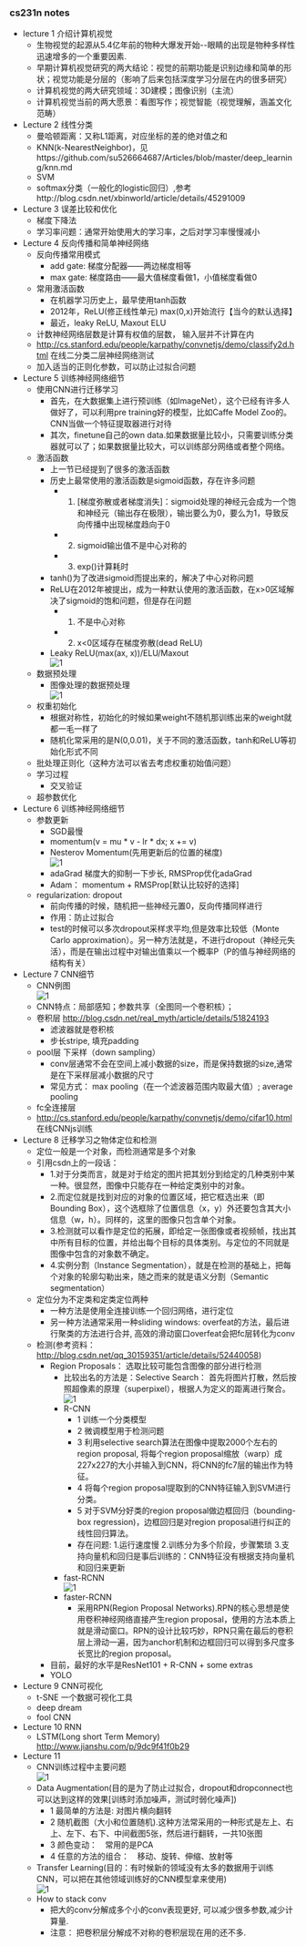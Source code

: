 ### cs231n notes
* lecture 1 介绍计算机视觉
    * 生物视觉的起源从5.4亿年前的物种大爆发开始--眼睛的出现是物种多样性迅速增多的一个重要因素.
    * 早期计算机视觉研究的两大结论：视觉的前期功能是识别边缘和简单的形状；视觉功能是分层的（影响了后来包括深度学习分层在内的很多研究）
    * 计算机视觉的两大研究领域：3D建模；图像识别（主流）
    * 计算机视觉当前的两大愿景：看图写作；视觉智能（视觉理解，涵盖文化范畴）
* Lecture 2 线性分类
    * 曼哈顿距离：又称L1距离，对应坐标的差的绝对值之和
    * KNN(k-NearestNeighbor)，见https://github.com/su526664687/Articles/blob/master/deep_learning/knn.md
    * SVM
    * softmax分类（一般化的logistic回归）,参考http://blog.csdn.net/xbinworld/article/details/45291009 
* Lecture 3 误差比较和优化
   * 梯度下降法
   * 学习率问题：通常开始使用大的学习率，之后对学习率慢慢减小
* Lecture 4 反向传播和简单神经网络
   * 反向传播常用模式
      * add gate: 梯度分配器——两边梯度相等
      * max gate: 梯度路由——最大值梯度看做1，小值梯度看做0
   * 常用激活函数
      * 在机器学习历史上，最早使用tanh函数
      * 2012年，ReLU(修正线性单元) max(0,x)开始流行【当今的默认选择】
      * 最近，leaky ReLU, Maxout ELU
   * 计数神经网络层数是计算有权值的层数， 输入层并不计算在内
   * http://cs.stanford.edu/people/karpathy/convnetjs/demo/classify2d.html 在线二分类二层神经网络测试
   * 加入适当的正则化参数，可以防止过拟合问题
* Lecture 5 训练神经网络细节
   * 使用CNN进行迁移学习
      * 首先，在大数据集上进行预训练（如ImageNet），这个已经有许多人做好了，可以利用pre training好的模型，比如Caffe Model Zoo的。CNN当做一个特征提取器进行对待
      * 其次，finetune自己的own data.如果数据量比较小，只需要训练分类器就可以了；如果数据量比较大，可以训练部分网络或者整个网络。
   * 激活函数
      * 上一节已经提到了很多的激活函数
      * 历史上最常使用的激活函数是sigmoid函数，存在许多问题
         * 1. [梯度弥散或者梯度消失]：sigmoid处理的神经元会成为一个饱和神经元（输出存在极限），输出要么为0，要么为1，导致反向传播中出现梯度趋向于0
         * 2. sigmoid输出值不是中心对称的
         * 3. exp()计算耗时
      * tanh()为了改进sigmoid而提出来的，解决了中心对称问题
      * ReLU在2012年被提出，成为一种默认使用的激活函数，在x>0区域解决了sigmoid的饱和问题，但是存在问题
         * 1. 不是中心对称
         * 2. x<0区域存在梯度弥散(dead ReLU)
      * Leaky ReLU(max(ax, x))/ELU/Maxout   
      ![1](https://cloud.githubusercontent.com/assets/16068384/23091672/523b698e-f5f6-11e6-86ae-9c63172255f0.png)
   * 数据预处理
      * 图像处理的数据预处理  
      ![1](https://cloud.githubusercontent.com/assets/16068384/23093337/4a7eab82-f61b-11e6-8a03-7086c5fc6771.png)
   * 权重初始化
      * 根据对称性，初始化的时候如果weight不随机那训练出来的weight就都一毛一样了
      * 随机化常采用的是N(0,0.01)，关于不同的激活函数，tanh和ReLU等初始化形式不同
   * 批处理正则化（这种方法可以省去考虑权重初始值问题）
   * 学习过程
      * 交叉验证
   * 超参数优化
* Lecture 6 训练神经网络细节
   * 参数更新
      * SGD最慢
      * momentum(v = mu * v - lr * dx; x += v)
      * Nesterov Momentum(先用更新后的位置的梯度)  
      ![1](https://cloud.githubusercontent.com/assets/16068384/23098737/27c5b768-f691-11e6-9838-e3dc58261c70.png)
      * adaGrad 梯度大的抑制一下步长, RMSProp优化adaGrad
      * Adam： momentum + RMSProp[默认比较好的选择]
   * regularization: dropout
      * 前向传播的时候，随机把一些神经元置0，反向传播同样进行
      * 作用：防止过拟合
      * test的时候可以多次dropout采样求平均,但是效率比较低（Monte Carlo approximation）。另一种方法就是，不进行dropout（神经元失活），而是在输出过程中对输出值乘以一个概率P（P的值与神经网络的结构有关）
* Lecture 7 CNN细节
   * CNN例图  
   ![1](https://cloud.githubusercontent.com/assets/16068384/23103275/c8a03ca0-f6f3-11e6-8d2e-060db225ad0f.png)
   * CNN特点：局部感知；参数共享（全图同一个卷积核）；
   * 卷积层 http://blog.csdn.net/real_myth/article/details/51824193
      * 滤波器就是卷积核
      * 步长stripe, 填充padding
   * pool层 下采样（down sampling）
      * conv层通常不会在空间上减小数据的size，而是保持数据的size,通常是在下采样层减小数据的尺寸
      * 常见方式： max pooling（在一个滤波器范围内取最大值）; average pooling
   * fc全连接层
   * http://cs.stanford.edu/people/karpathy/convnetjs/demo/cifar10.html 在线CNNjs训练
* Lecture 8 迁移学习之物体定位和检测
   * 定位一般是一个对象，而检测通常是多个对象
   * 引用csdn上的一段话：  
      * 1.对于分类而言，就是对于给定的图片把其划分到给定的几种类别中某一种。很显然，图像中只能存在一种给定类别中的对象。 
      * 2.而定位就是找到对应的对象的位置区域，把它框选出来（即Bounding Box），这个选框除了位置信息（x，y）外还要包含其大小信息（w，h）。同样的，这里的图像只包含单个对象。 
      * 3.检测就可以看作是定位的拓展，即给定一张图像或者视频帧，找出其中所有目标的位置，并给出每个目标的具体类别。与定位的不同就是图像中包含的对象数不确定。 
      * 4.实例分割（Instance Segmentation），就是在检测的基础上，把每个对象的轮廓勾勒出来，随之而来的就是语义分割（Semantic segmentation）
   * 定位分为不定类和定类定位两种
      * 一种方法是使用全连接训练一个回归网络，进行定位
      * 另一种方法通常采用一种sliding windows: overfeat的方法，最后进行聚类的方法进行合并, 高效的滑动窗口overfeat会把fc层转化为conv
   * 检测(参考资料：http://blog.csdn.net/qq_30159351/article/details/52440058)
      * Region Proposals： 选取比较可能包含图像的部分进行检测
         * 比较出名的方法是：Selective Search： 首先将图片打散，然后按照超像素的原理（superpixel），根据人为定义的距离进行聚合。   
         ![1](https://cloud.githubusercontent.com/assets/16068384/23113918/7e31572a-f776-11e6-86f1-1dbf45b4fb44.png)
         * R-CNN
            * 1 训练一个分类模型
            * 2 微调模型用于检测问题
            * 3 利用selective search算法在图像中提取2000个左右的region proposal, 将每个region proposal缩放（warp）成227x227的大小并输入到CNN，将CNN的fc7层的输出作为特征。 
            * 4 将每个region proposal提取到的CNN特征输入到SVM进行分类。 
            * 5 对于SVM分好类的region proposal做边框回归（bounding-box regression)，边框回归是对region proposal进行纠正的线性回归算法。
            * 存在问题: 1.运行速度慢 2.训练分为多个阶段，步骤繁琐 3.支持向量机和回归是事后训练的：CNN特征没有根据支持向量机和回归来更新 
          * fast-RCNN  
          ![1](https://cloud.githubusercontent.com/assets/16068384/23114655/49e54f76-f77b-11e6-80b5-bc40b1f2cff5.png)
          * faster-RCNN
            * 采用RPN(Region Proposal Networks).RPN的核心思想是使用卷积神经网络直接产生region proposal，使用的方法本质上就是滑动窗口。RPN的设计比较巧妙，RPN只需在最后的卷积层上滑动一遍，因为anchor机制和边框回归可以得到多尺度多长宽比的region proposal。 
      * 目前，最好的水平是ResNet101 + R-CNN + some extras
      * YOLO
* Lecture 9 CNN可视化
   * t-SNE 一个数据可视化工具
   * deep dream
   * fool CNN
* Lecture 10 RNN 
   * LSTM(Long short Term Memory) http://www.jianshu.com/p/9dc9f41f0b29
* Lecture 11 
   * CNN训练过程中主要问题  
   ![1](https://cloud.githubusercontent.com/assets/16068384/23129169/95ee4e04-f7bc-11e6-94b4-1ed3a1371ea0.png)
   * Data Augmentation(目的是为了防止过拟合，dropout和dropconnect也可以达到这样的效果[训练时添加噪声，测试时弱化噪声])
      * 1 最简单的方法是: 对图片横向翻转
      * 2 随机截图（大小和位置随机).这种方法常采用的一种形式是左上、右上、左下、右下、中间截图5张，然后进行翻转，一共10张图
      * 3 颜色变动：　常用的是PCA
      * 4 任意的方法的组合：　移动、旋转、伸缩、放射等
   * Transfer Learning(目的：有时候新的领域没有太多的数据用于训练CNN，可以把在其他领域训练好的CNN模型拿来使用)  
   ![1](https://cloud.githubusercontent.com/assets/16068384/23131155/009353d8-f7c4-11e6-828d-36072b7b90f6.png)
   * How to stack conv
      * 把大的conv分解成多个小的conv表现更好, 可以减少很多参数,减少计算量.
      * 注意： 把卷积层分解成不对称的卷积层现在用的还不多.
   
